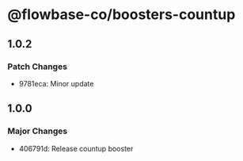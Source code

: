 # @flowbase-co/boosters-countup

## 1.0.2

### Patch Changes

- 9781eca: Minor update

## 1.0.0

### Major Changes

- 406791d: Release countup booster
